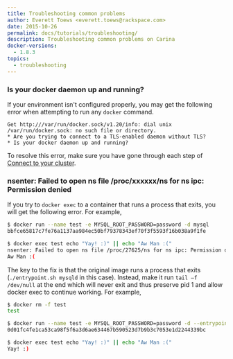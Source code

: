 ```yaml
---
title: Troubleshooting common problems
author: Everett Toews <everett.toews@rackspace.com>
date: 2015-10-26
permalink: docs/tutorials/troubleshooting/
description: Troubleshooting common problems on Carina
docker-versions:
  - 1.8.3
topics:
  - troubleshooting
---
```


### Is your docker daemon up and running?

If your environment isn't configured properly, you may get the following error when attempting to run any `docker` command.

```
Get http:///var/run/docker.sock/v1.20/info: dial unix /var/run/docker.sock: no such file or directory.
* Are you trying to connect to a TLS-enabled daemon without TLS?
* Is your docker daemon up and running?
```

To resolve this error, make sure you have gone through each step of [Connect to your cluster](/docs/tutorials/create-connect-cluster#connect-to-your-cluster).

### nsenter: Failed to open ns file /proc/xxxxxx/ns for ns ipc: Permission denied

If you try to `docker exec` to a container that runs a process that exits, you will get the following error. For example,

```bash
$ docker run --name test -e MYSQL_ROOT_PASSWORD=password -d mysql
bbfce65817c7fe76a1137aa984ec50bf79378343ef70f3f5593f16b038a9f1fe

$ docker exec test echo "Yay! :)" || echo "Aw Man :("
nsenter: Failed to open ns file /proc/27625/ns for ns ipc: Permission denied
Aw Man :(
```

The key to the fix is that the original image runs a process that exits (`./entrypoint.sh mysqld` in this case). Instead, make it run `tail –f /dev/null` at the end which will never exit and thus preserve pid 1 and allow docker exec to continue working. For example,

```bash
$ docker rm -f test
test

$ docker run --name test -e MYSQL_ROOT_PASSWORD=password -d --entrypoint /bin/bash mysql -c "./entrypoint.sh mysqld && tail -f /dev/null"
0d01fc4fe1ca53ca98f5f6a3d6ae634467b590523d7b9b3c7053e1d2244339bc

$ docker exec test echo "Yay! :)" || echo "Aw Man :("
Yay! :)
```
